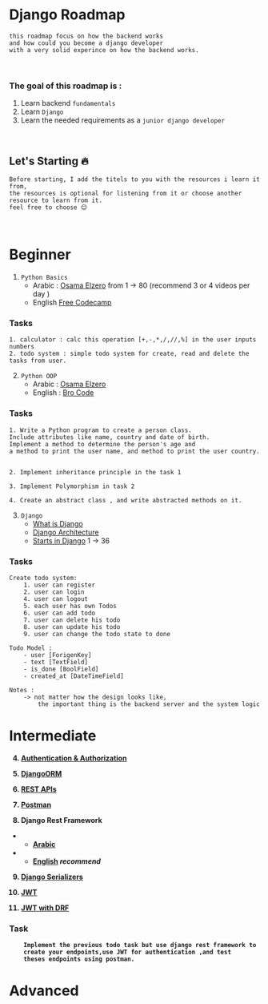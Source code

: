 # Django Roadmap
    this roadmap focus on how the backend works 
    and how could you become a django developer 
    with a very solid experince on how the backend works.

<br>

### The goal of this roadmap is :
1. Learn backend `fundamentals`
2. Learn `Django`
3. Learn the needed requirements as a `junior django developer`


<br>

## Let's Starting 🔥


```
Before starting, I add the titels to you with the resources i learn it from, 
the resources is optional for listening from it or choose another resource to learn from it.
feel free to choose 😊 
```

<!-- ### I Dvided the roadmap into three parts
1. `beginner:` focus on how to build a python and how to test and calc the performance of your code. -->

<br>


# Beginner

1. `Python Basics`
    - Arabic : [Osama Elzero](https://www.youtube.com/playlist?list=PLDoPjvoNmBAyE_gei5d18qkfIe-Z8mocs) from 1 -> 80 (recommend 3 or 4 videos per day )
    - English [Free Codecamp](https://www.youtube.com/watch?v=eWRfhZUzrAc&list=PLWKjhJtqVAbnqBxcdjVGgT3uVR10bzTEB)

### Tasks

```
1. calculator : calc this operation [+,-,*,/,//,%] in the user inputs numbers
2. todo system : simple todo system for create, read and delete the tasks from user.
```


2. `Python OOP`
    - Arabic : [Osama Elzero](https://www.youtube.com/playlist?list=PLUgz8T_NoattU54gGARPXPmmawQNl-1_T)
    - English : [Bro Code](https://www.youtube.com/watch?v=IbMDCwVm63M)


### Tasks

```
1. Write a Python program to create a person class. 
Include attributes like name, country and date of birth. 
Implement a method to determine the person's age and 
a method to print the user name, and method to print the user country.


2. Implement inheritance principle in the task 1

3. Implement Polymorphism in task 2

4. Create an abstract class , and write abstracted methods on it.
```

<!-- 3. `Data Structures for beginners`
    - [Introdduction](https://www.youtube.com/watch?v=_t2GVaQasRY&list=PLeo1K3hjS3uu_n_a__MI_KktGTLYopZ12)
    - [Big O Notation from codebasics ](https://www.youtube.com/watch?v=IR_S8BC8KI0&list=PLeo1K3hjS3uu_n_a__MI_KktGTLYopZ12&index=2)
    or [Big O Notation from cs dojo](https://www.youtube.com/watch?v=D6xkbGLQesk&t=28s) ( i recommend cs dojo )
    - [Arrays](https://www.youtube.com/watch?v=IR_S8BC8KI0&list=PLeo1K3hjS3uu_n_a__MI_KktGTLYopZ12&index=3)
    - [Queue](https://www.youtube.com/watch?v=IR_S8BC8KI0&list=PLeo1K3hjS3uu_n_a__MI_KktGTLYopZ12&index=8)
    - [Stack](https://www.youtube.com/watch?v=IR_S8BC8KI0&list=PLeo1K3hjS3uu_n_a__MI_KktGTLYopZ12&index=7)
    - [Linked List](https://www.youtube.com/watch?v=IR_S8BC8KI0&list=PLeo1K3hjS3uu_n_a__MI_KktGTLYopZ12&index=2)


### Tasks

```
Try to implement these data structure in your Django server:
    1. Queue
    2. Stack
    3. Linked list
```

4. `Algorithims for beginners`
    - [Recursion](https://www.youtube.com/watch?v=9bsK03SlmNM&list=PLeo1K3hjS3uu_n_a__MI_KktGTLYopZ12&index=20&pp=iAQB)
    - [Binary Search](https://www.youtube.com/watch?v=GnZ9ppr_zaI&list=PLeo1K3hjS3uu_n_a__MI_KktGTLYopZ12&index=13&pp=iAQB)
    - [Insertion Sort](https://www.youtube.com/watch?v=D6xkbGLQesk)
    - [Shell Sort](https://www.youtube.com/watch?v=hhkLdjIimlw&list=PLeo1K3hjS3uu_n_a__MI_KktGTLYopZ12&index=19&pp=iAQB)

### Tasks
```python
elements = [100,32,14,99,10000,32,14,10,3,313,4,59]
search_for = 4

# we need to sort this elements and search on it for number 4.
# chooce the sorting and searching algorthims for doing that.
```

5. `Networks`
    - [Network Basics](https://www.youtube.com/playlist?list=PL8s4OGp0649_e_Wbz5MlBgW5rBW-9hD0c) 
    - [Python Sockets](https://www.youtube.com/watch?v=YwWfKitB8aA)
    - [Create A Simple HTTP Web Server](https://www.youtube.com/watch?v=Hncp0mPfUvk)     -->


3. `Django`
    - [What is Django](https://www.youtube.com/watch?v=t_p4ZyAYyaY&pp=ygUOd2hhdCBpcyBkamFuZ28%3D)
    - [Django Architecture](https://www.youtube.com/watch?v=xFkzKxQz9gE)
    - [Starts in Django](https://www.youtube.com/playlist?list=PL2z1gXAKH9c3XUn2HYMWRbAon4z6AQ4CL) 1 -> 36



### Tasks
```
Create todo system:
    1. user can register
    2. user can login
    4. user can logout
    5. each user has own Todos
    6. user can add todo
    7. user can delete his todo
    8. user can update his todo
    9. user can change the todo state to done

Todo Model : 
    - user [ForigenKey]
    - text [TextField]
    - is_done [BoolField]
    - created_at [DateTimeField]

Notes :
    -> not matter how the design looks like, 
        the important thing is the backend server and the system logic

```
<b>

# Intermediate

4. [Authentication & Authorization](https://www.youtube.com/watch?v=7ijBiXddB7w)

5. [DjangoORM](https://www.youtube.com/playlist?list=PLdLYbRBk3sGmWHmS4fYTucOImkssv8K3R)


6. [REST APIs](https://www.youtube.com/playlist?list=PLTCrU9sGybupzS5-3iYTsYUI1emBDKdHu)

7. [Postman](https://www.youtube.com/watch?v=zD8HaT7uX5A)


8. Django Rest Framework
- - [Arabic](https://www.youtube.com/watch?v=TJnvIyk_7xU&list=PLXqhO5lRtxJV6oWcW2vlPHRzRFF6gVvc3)
- - [English](https://www.youtube.com/watch?v=tujhGdn1EMI)  ***recommend*** 


9. [Django Serializers](https://www.youtube.com/watch?v=hSGVNlEmmyE)

10. [JWT](https://www.youtube.com/watch?v=B-x7eeYtFIA)

11. [JWT with DRF](https://www.youtube.com/watch?v=KLua_cYGLec)

### Task

```
    Implement the previous todo task but use django rest framework to 
    create your endpoints,use JWT for authentication ,and test 
    theses endpoints using postman.
```


# Advanced